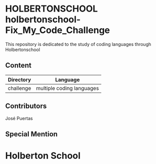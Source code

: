 # HOLBERTONSCHOOL holbertonschool-Fix_My_Code_Challenge

This repository is dedicated to the study of coding languages through Holbertonschool

## Content

|Directory|Language|
|---------|---------------------------|
|challenge|multiple coding languages|


## Contributors

José Puertas

## Special Mention

# Holberton School
